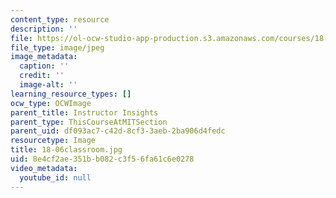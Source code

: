 ```yaml
---
content_type: resource
description: ''
file: https://ol-ocw-studio-app-production.s3.amazonaws.com/courses/18-06sc-linear-algebra-fall-2011/8e4cf2ae351bb082c3f56fa61c6e0278_18-06classroom.jpg
file_type: image/jpeg
image_metadata:
  caption: ''
  credit: ''
  image-alt: ''
learning_resource_types: []
ocw_type: OCWImage
parent_title: Instructor Insights
parent_type: ThisCourseAtMITSection
parent_uid: df093ac7-c42d-8cf3-3aeb-2ba906d4fedc
resourcetype: Image
title: 18-06classroom.jpg
uid: 8e4cf2ae-351b-b082-c3f5-6fa61c6e0278
video_metadata:
  youtube_id: null
---
```

